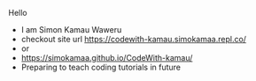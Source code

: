 Hello 
- I am Simon Kamau Waweru
- checkout site url https://codewith-kamau.simokamaa.repl.co/
- or
- https://simokamaa.github.io/CodeWith-kamau/
- Preparing to teach coding tutorials in future
